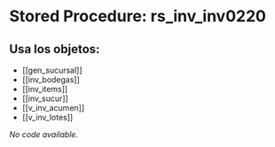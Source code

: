 # Stored Procedure: rs_inv_inv0220

## Usa los objetos:
- [[gen_sucursal]]
- [[inv_bodegas]]
- [[inv_items]]
- [[inv_sucur]]
- [[v_inv_acumen]]
- [[v_inv_lotes]]

*No code available.*
